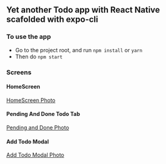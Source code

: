 ## Yet another Todo app with React Native scafolded with expo-cli

### To use the app

- Go to the project root, and run `npm install` or `yarn`
- Then do `npm start`

### Screens

#### HomeScreen

[HomeScreen Photo](./doc/homescreen.png)

#### Pending And Done Todo Tab

[Pending and Done Photo](./doc/pending_and_done_tab.png)

#### Add Todo Modal

[Add Todo Modal Photo](./doc/add_todo_modal.png)
